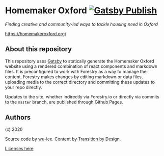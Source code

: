 # Homemaker Oxford [![Gatsby Publish][0]][5]

*Finding creative and community-led ways to tackle housing need in Oxford*

https://homemakeroxford.org/

## About this repository

This repository uses [Gatsby][1] to statically generate the Homemaker
Oxford website using a rendered combination of react components and
markdown files. It is preconfigured to work with Forestry as a way to
manage the content. Forestry makes changes by editing markdown or data
files, uploading media to the correct directory and committing these
updates to your repo directly.

Updates to the site, whether indirectly via Forestry.io or directly
via commits to the `master` branch, are published through Github
Pages.

## Authors

(c) 2020 

Source code by [wu-lee][2]. Content by [Transition by Design][4].


[Licenses here][3]

[0]: /../../workflows/Gatsby%20Publish/badge.svg?branch=master
[1]: https://gatsbyjs.com/
[2]: https://github.com/wu-lee
[3]: ./LICENSE
[4]: https://transitionbydesign.org/
[5]: /../../actions?query=workflow%3A%22Gatsby+Publish%22
